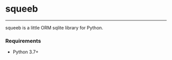 # squeeb
************
squeeb is a little ORM sqlite library for Python.

### Requirements

* Python 3.7+
